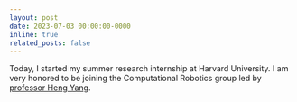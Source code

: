 ```yaml
---
layout: post
date: 2023-07-03 00:00:00-0000
inline: true
related_posts: false
---
```


Today, I started my summer research internship at Harvard University.
I am very honored to be joining the Computational Robotics group led by [professor Heng Yang](https://hankyang.seas.harvard.edu/).
